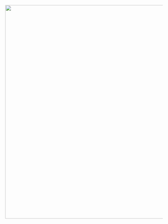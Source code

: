 <p align="center"><img src="https://user-images.githubusercontent.com/120373701/207638885-ea907733-e7f4-4e09-a8dd-af14df6c88e4.gif" width="1000" height="682"></p>
